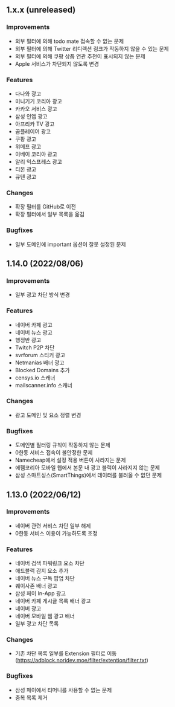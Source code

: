 <!--
## 1.x.x (unreleased)
### Improvements
### Features
### Changes
### Bugfixes

-->

## 1.x.x (unreleased)
### Improvements
- 외부 필터에 의해 todo mate 접속할 수 없는 문제
- 외부 필터에 의해 Twitter 리디렉션 링크가 작동하지 않을 수 있는 문제
- 외부 필터에 의해 쿠팡 상품 연관 추천이 표시되지 않는 문제
- Apple 서비스가 차단되지 않도록 변경
### Features
- 다나와 광고
- 미니기기 코리아 광고
- 카카오 서비스 광고
- 삼성 인앱 광고
- 아프리카 TV 광고
- 곰플레이어 광고
- 쿠팡 광고
- 위메프 광고
- 이베이 코리아 광고
- 알리 익스프레스 광고
- 티몬 광고
- 큐텐 광고
### Changes
- 확장 필터를 GitHub로 이전
- 확장 필터에서 일부 목록을 옮김
### Bugfixes
- 일부 도메인에 important 옵션이 잘못 설정된 문제

## 1.14.0 (2022/08/06)
### Improvements
- 일부 광고 차단 방식 변경
### Features
- 네이버 카페 광고
- 네이버 뉴스 광고
- 행정반 광고
- Twitch P2P 차단
- svrforum 스티커 광고
- Netmanias 배너 광고
- Blocked Domains 추가
- censys.io 스캐너
- mailscanner.info 스캐너
### Changes
- 광고 도메인 및 요소 정렬 변경
### Bugfixes
- 도메인별 필터링 규칙이 작동하지 않는 문제
- 0한동 서비스 접속이 불안정한 문제
- Namecheap에서 설정 적용 버튼이 사라지는 문제
- 에펨코리아 모바일 웹에서 본문 내 광고 블럭이 사라지지 않는 문제
- 삼성 스마트싱스(SmartThings)에서 데이터를 불러올 수 없던 문제

## 1.13.0 (2022/06/12)
### Improvements
- 네이버 관련 서비스 차단 일부 해제
- 0한동 서비스 이용이 가능하도록 조정
### Features
- 네이버 검색 파워링크 요소 차단
- 애드블럭 감지 요소 추가
- 네이버 뉴스 구독 팝업 차단
- 퀘이사존 배너 광고
- 삼성 페이 In-App 광고
- 네이버 카페 게시글 목록 배너 광고
- 네이버 광고
- 네이버 모바일 웹 광고 배너
- 일부 광고 차단 목록
### Changes
- 기존 차단 목록 일부를 Extension 필터로 이동 (https://adblock.noridev.moe/filter/extention/filter.txt)
### Bugfixes
- 삼성 페이에서 티머니를 사용할 수 없는 문제
- 중복 목록 제거
